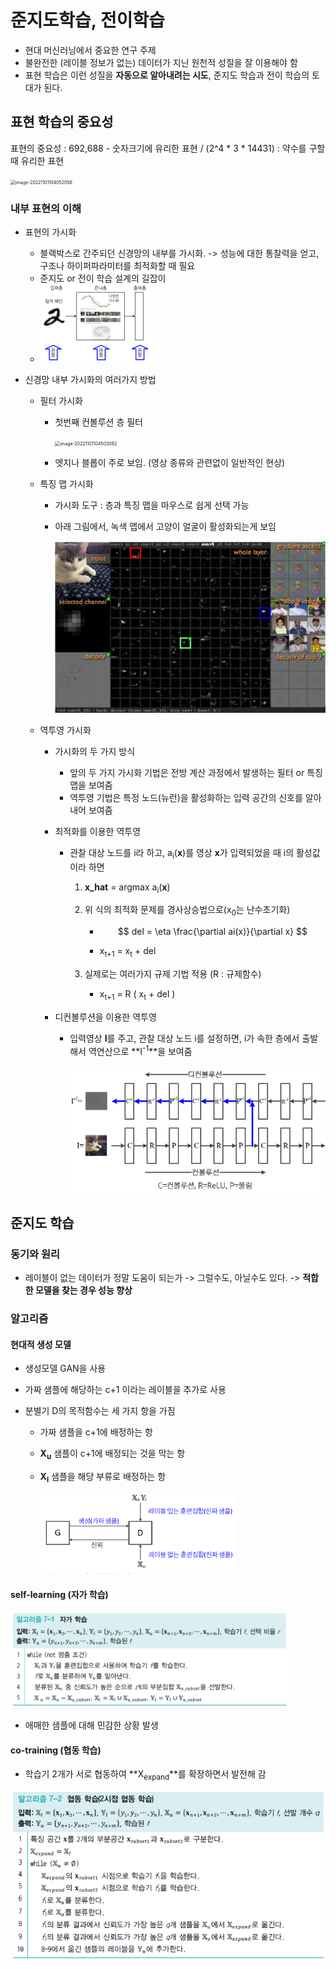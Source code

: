 # 준지도학습, 전이학습

- 현대 머신러닝에서 중요한 연구 주제
- 불완전한 (레이블 정보가 없는) 데이터가 지닌 원천적 성질을 잘 이용해야 함
- 표현 학습은 이런 성질을 **자동으로 알아내려는 시도**, 준지도 학습과 전이 학습의 토대가 된다.



## 표현 학습의 중요성

표현의 중요성 : 692,688 - 숫자크기에 유리한 표현 / (2^4 * 3 * 14431) : 약수를 구할 때 유리한 표현

<img src="../../AppData/Roaming/Typora/typora-user-images/image-20221101104052056.png" alt="image-20221101104052056" style="zoom:50%;" />

### 내부 표현의 이해

- 표현의 가시화

  - 블랙박스로 간주되던 신경망의 내부를 가시화. -> 성능에 대한 통찰력을 얻고, 구조나 하이퍼파라미터를 최적화할 때 필요
  - 준지도 or 전이 학습 설계의 길잡이
  - <img src="https://raw.githubusercontent.com/SonJinHYo/image_repo/main/image_server/image-20221101104325001.png" alt="image-20221101104325001" style="zoom:50%;" />

- 신경망 내부 가시화의 여러가지 방법

  - 필터 가시화

    - 첫번째 컨볼루션 층 필터

      <img src="../../AppData/Roaming/Typora/typora-user-images/image-20221101104503082.png" alt="image-20221101104503082" style="zoom:50%;" />

    - 엣지나 블롭이 주로 보임. (영상 종류와 관련없이 일반적인 현상)

  - 특징 맵 가시화

    - 가시화 도구 : 층과 특징 맵을 마우스로 쉽게 선택 가능

    - 아래 그림에서, 녹색 맵에서 고양이 얼굴이 활성화되는게 보임

      ![image-20221101104903998](https://raw.githubusercontent.com/SonJinHYo/image_repo/main/image_server/image-20221101104903998.png)

  - 역투영 가시화

    - 가시화의 두 가지 방식

      - 앞의 두 가지 가시화 기법은 전방 계산 과정에서 발생하는 필터 or 특징맵을 보여줌
      - 역투영 기법은 특정 노드(뉴런)을 활성화하는 입력 공간의 신호를 알아내어 보여줌

    - 최적화를 이용한 역투영

      - 관찰 대상 노드를 i라 하고, a<sub>i</sub>(**x**)를 영상 **x**가 입력되었을 때 i의 활성값이라 하면

        1. **x_hat** = argmax a<sub>i</sub>(**x**)

        2. 위 식의 최적화 문제를 경사상승법으로(x<sub>0</sub>는 난수초기화) 

           - $$
             del = \eta \frac{\partial ai(x)}{\partial x}
             $$

           - x<sub>t+1</sub> = x<sub>t</sub> + del

        3. 실제로는 여러가지 규제 기법 적용 (R : 규제함수)

           - x<sub>t+1</sub> = R ( x<sub>t</sub> + del )

    - 디컨볼루션을 이용한 역투영

      - 입력영상 **I**를 주고, 관찰 대상 노드 i를 설정하면, i가 속한 층에서 출발해서 역연산으로 **I<sup>-1</sup>**을 보여줌

        <img src="https://raw.githubusercontent.com/SonJinHYo/image_repo/main/image_server/image-20221101110616294.png" alt="image-20221101110616294" style="zoom:67%;" />

## 준지도 학습



### 동기와 원리

- 레이블이 없는 데이터가 정말 도움이 되는가 -> 그럴수도, 아닐수도 있다. -> **적합한 모델을 찾는 경우 성능 향상**



### 알고리즘

#### 현대적 생성 모델

- 생성모델 GAN을 사용

- 가짜 샘플에 해당하는 c+1 이라는 레이블을 추가로 사용

- 분별기 D의 목적함수는 세 가지 항을 가짐

  - 가짜 샘플을 c+1에 배정하는 항

  - **X<sub>u</sub>** 샘플이 c+1에 배정되는 것을 막는 항

  - **X<sub>l</sub>** 샘플을 해당 부류로 배정하는 항

    <img src="https://raw.githubusercontent.com/SonJinHYo/image_repo/main/image_server/image-20221101112455052.png" alt="image-20221101112455052" style="zoom:67%;" />

#### self-learning (자가 학습)

<img src="https://raw.githubusercontent.com/SonJinHYo/image_repo/main/image_server/image-20221101145307296.png" alt="image-20221101145307296" style="zoom:80%;" />

- 애매한 샘플에 대해 민감한 상황 발생



#### co-training (협동 학습)

- 학습기 2개가 서로 협동하여 **X<sub>expand</sub>**를 확장하면서 발전해 감

<img src="https://raw.githubusercontent.com/SonJinHYo/image_repo/main/image_server/image-20221101150610725.png" alt="image-20221101150610725" style="zoom:80%;" />


